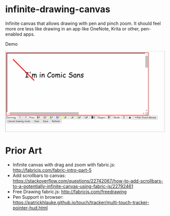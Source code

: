 # infinite-drawing-canvas
Infinite canvas that allows drawing with pen and pinch zoom. It should feel more ore less like drawing in an app like OneNote, Krita or other, pen-enabled apps.

Demo

![demo](doc/idc-demo.gif)

# Prior Art

* Infinite canvas with drag and zoom with fabric.js: http://fabricjs.com/fabric-intro-part-5
* Add scrollbars to canvas: https://stackoverflow.com/questions/22742067/how-to-add-scrollbars-to-a-potentially-infinite-canvas-using-fabric-js/22792461
* Free Drawing fabric.js: http://fabricjs.com/freedrawing
* Pen Support in browser: https://patrickhlauke.github.io/touch/tracker/multi-touch-tracker-pointer-hud.html
